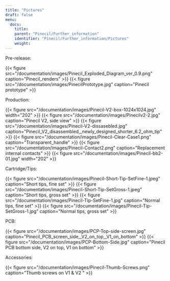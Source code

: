 ```yaml
---
title: "Pictures"
draft: false
menu:
  docs:
    title:
    parent: "Pinecil/Further_information"
    identifier: "Pinecil/Further_information/Pictures"
    weight:
---
```


Pre-release:

{{< figure src="/documentation/images/Pinecil_Exploded_Diagram_ver_0.9.png" caption="Pinecil_renders" >}}
{{< figure src="/documentation/images/PinecilPrototype.jpg" caption="Pinecil prototype" >}}

Production:

{{< figure src="/documentation/images/Pinecil-V2-box-1024x1024.jpg" width="202" >}}
{{< figure src="/documentation/images/Pinecilv2-2.jpg" caption="Pinecil V2, side view" >}}
{{< figure src="/documentation/images/Pinecil-V2-dissasebled.jpg" caption="Pinecil_V2_disassembled,_newly_designed_shorter_6.2_ohm_tip" >}}
{{< figure src="/documentation/images/Pinecil-Clear-Case1.png" caption="Transparent_handle" >}}
{{< figure src="/documentation/images/Pinecil-Contact2.png" caption="Replacement internal contacts" >}}
{{< figure src="/documentation/images/Pinecil-bb2-01.jpg" width="202" >}}

Cartridge/Tips:

{{< figure src="/documentation/images/Pinecil-Short-Tip-SetFine-1.jpeg" caption="Short tips, fine set" >}}
{{< figure src="/documentation/images/Pinecil-Short-Tip-SetGross-1.jpeg" caption="Short tips, gross set" >}}
{{< figure src="/documentation/images/Pinecil-Tip-SetFine-1.jpg" caption="Normal tips, fine set" >}}
{{< figure src="/documentation/images/Pinecil-Tip-SetGross-1.jpg" caption="Normal tips, gross set" >}}

PCB:

{{< figure src="/documentation/images/PCP-Top-side-screen.jpg" caption="Pinecil_PCB_screen_side,_V2_on_top,_V1_on_bottom" >}}
{{< figure src="/documentation/images/PCP-Bottom-Side.jpg" caption="Pinecil PCB bottom side, V2 on top, V1 on bottom" >}}

Accessories:

{{< figure src="/documentation/images/Pinecil-Thumb-Screws.png" caption="Thumb screws on V1 & V2 " >}}
